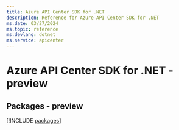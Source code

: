 ```yaml
---
title: Azure API Center SDK for .NET
description: Reference for Azure API Center SDK for .NET
ms.date: 03/27/2024
ms.topic: reference
ms.devlang: dotnet
ms.service: apicenter
---
```

# Azure API Center SDK for .NET - preview
## Packages - preview
[!INCLUDE [packages](api-center-index.md)]